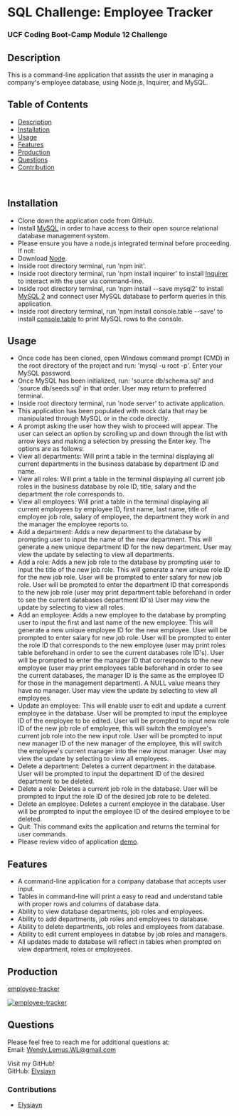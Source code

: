 # SQL Challenge: Employee Tracker

### UCF Coding Boot-Camp Module 12 Challenge

## Description

This is a command-line application that assists the user in managing a company's employee database, using Node.js, Inquirer, and MySQL.

## Table of Contents

- [Description](#Description)
- [Installation](#Installation)
- [Usage](#Usage)
- [Features](#Features)
- [Production](#Production)
- [Questions](#Questions)
- [Contribution](#Contribution)

<br>

## Installation

- Clone down the application code from GitHub.
- Install [MySQL](https://www.mysql.com/) in order to have access to their open source relational database management system.
- Please ensure you have a node.js integrated terminal before proceeding. If not:
- Download [Node](https://nodejs.org/en/).
- Inside root directory terminal, run 'npm init'.
- Inside root directory terminal, run 'npm install inquirer' to install [Inquirer](https://www.npmjs.com/package/inquirer#installation) to interact with the user via command-line.
- Inside root directory terminal, run 'npm install --save mysql2' to install [MySQL 2](https://www.npmjs.com/package/mysql2) and connect user MySQL database to perform queries in this application.
- Inside root directory terminal, run 'npm install console.table --save' to install [console.table](https://www.npmjs.com/package/console.table) to print MySQL rows to the console.

## Usage

- Once code has been cloned, open Windows command prompt (CMD) in the root directory of the project and run: 'mysql -u root -p'. Enter your MySQL password.
- Once MySQL has been initialized, run: 'source db/schema.sql' and 'source db/seeds.sql' in that order. User may return to preferred terminal.
- Inside root directory terminal, run 'node server' to activate application.
- This application has been populated with mock data that may be manipulated through MySQL or in the code directly.
- A prompt asking the user how they wish to proceed will appear. The user can select an option by scrolling up and down through the list with arrow keys and making a selection by pressing the Enter key. The options are as follows:
- View all departments: Will print a table in the terminal displaying all current departments in the business database by department ID and name.
- View all roles: Will print a table in the terminal displaying all current job roles in the business database by role ID, title, salary and the department the role corresponds to.
- View all employees: Will print a table in the terminal displaying all current employees by employee ID, first name, last name, title of employee job role, salary of employee, the department they work in and the manager the employee reports to.
- Add a department: Adds a new department to the database by prompting user to input the name of the new department. This will generate a new unique department ID for the new department. User may view the update by selecting to view all departments.
- Add a role: Adds a new job role to the database by prompting user to input the title of the new job role. This will generate a new unique role ID for the new job role. User will be prompted to enter salary for new job role. User will be prompted to enter the department ID that corresponds to the new job role (user may print department table beforehand in order to see the current databases department ID's) User may view the update by selecting to view all roles.
- Add an employee: Adds a new employee to the database by prompting user to input the first and last name of the new employee. This will generate a new unique employee ID for the new employee. User will be prompted to enter salary for new job role. User will be prompted to enter the role ID that corresponds to the new employee (user may print roles table beforehand in order to see the current databases role ID's). User will be prompted to enter the manager ID that corresponds to the new employee (user may print employees table beforehand in order to see the current databases, the manager ID is the same as the employee ID for those in the management department). A NULL value means they have no manager. User may view the update by selecting to view all employees.
- Update an employee: This will enable user to edit and update a current employee in the database. User will be prompted to input the employee ID of the employee to be edited. User will be prompted to input new role ID of the new job role of employee, this will switch the employee's current job role into the new input role. User will be prompted to input new manager ID of the new manager of the employee, this will switch the employee's current manager into the new input manager. User may view the update by selecting to view all employees.
- Delete a department: Deletes a current department in the database. User will be prompted to input the department ID of the desired department to be deleted.
- Delete a role: Deletes a current job role in the database. User will be prompted to input the role ID of the desired job role to be deleted.
- Delete an employee: Deletes a current employee in the database. User will be prompted to input the employee ID of the desired employee to be deleted.
- Quit: This command exits the application and returns the terminal for user commands.
- Please review video of application [demo](https://youtu.be/pAx0MQpgrBA).

## Features

- A command-line application for a company database that accepts user input.
- Tables in command-line will print a easy to read and understand table with proper rows and columns of database data.
- Ability to view database departments, job roles and employees.
- Ability to add departments, job roles and employees to database.
- Ability to delete departments, job roles and employees from database.
- Ability to edit current employees in databse by job roles and managers.
- All updates made to database will reflect in tables when prompted on view department, roles or employeees.

## Production

[employee-tracker](https://Elysiayn.github.io/employee-tracker/)

[![employee-tracker](assets/images/screenshot.png)](https://Elysiayn.github.io/employee-tracker/)

## Questions

Please feel free to reach me for additional questions at:
<br>
Email: Wendy.Lemus.WL@gmail.com

Visit my GitHub!
<br>
GitHub: [Elysiayn](https://github.com/Elysiayn)

### Contributions

- [Elysiayn](https://github.com/Elysiayn)
